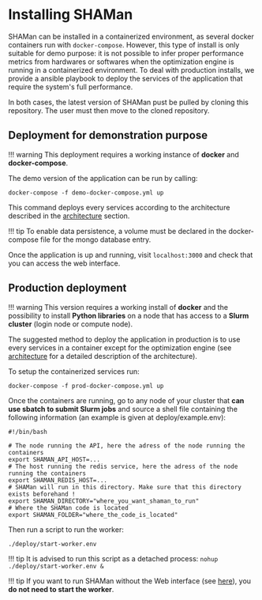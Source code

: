 # Installing SHAMan

SHAMan can be installed in a containerized environment, as several docker containers run with `docker-compose`. However, this type of install is only suitable for demo purpose: it is not possible to infer proper performance metrics from hardwares or softwares when the optimization engine is running in a containerized environment. To deal with production installs, we provide a ansible playbook to deploy the services of the application that require the system's full performance.

In both cases, the latest version of SHAMan pust be pulled by cloning this repository. The user must then move to the cloned repository.

## Deployment for demonstration purpose

!!! warning
    This deployment requires a working instance of **docker** and **docker-compose**.

The demo version of the application can be run by calling:

```
docker-compose -f demo-docker-compose.yml up
```

This command deploys every services according to the architecture described in the [architecture](../technical-guide/architecture.md) section.

!!! tip
    To enable data persistence, a volume must be declared in the docker-compose file for the mongo database entry.

Once the application is up and running, visit `localhost:3000` and check that you can access the web interface.

## Production deployment

!!! warning
    This version requires a working install of **docker** and the possibility to install **Python libraries** on a node that has access to a **Slurm cluster** (login node or compute node).

The suggested method to deploy the application in production is to use every services in a container except for the optimization engine (see [architecture]('../technical-guide/architecture) for a detailed description of the architecture). 

To setup the containerized services run:

```
docker-compose -f prod-docker-compose.yml up
```

Once the containers are running, go to any node of your cluster that **can use sbatch to submit Slurm jobs** and source a shell file containing the following information (an example is given at deploy/example.env):

``` shell
#!/bin/bash

# The node running the API, here the adress of the node running the containers
export SHAMAN_API_HOST=...
# The host running the redis service, here the adress of the node running the containers
export SHAMAN_REDIS_HOST=...
# SHAMan will run in this directory. Make sure that this directory exists beforehand !
export SHAMAN_DIRECTORY="where_you_want_shaman_to_run"
# Where the SHAMan code is located
export SHAMAN_FOLDER="where_the_code_is_located"
```

Then run a script to run the worker:

```
./deploy/start-worker.env
```

!!! tip
    It is advised to run this script as a detached process:
    ```nohup ./deploy/start-worker.env &```

!!! tip
    If you want to run SHAMan without the Web interface (see [here](user-guide/launching.md)), you **do not need to start the worker**. 